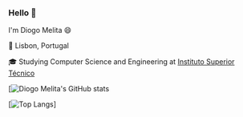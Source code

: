 ### Hello 👋
I'm Diogo Melita 😄

📌 Lisbon, Portugal

🎓 Studying Computer Science and Engineering at [Instituto Superior Técnico](https://tecnico.ulisboa.pt/pt/)

[![Diogo Melita's GitHub stats](https://github-readme-stats.vercel.app/api?username=d-melita&show_icons=true&theme=vue-dark)

[![Top Langs](https://github-readme-stats.vercel.app/api/top-langs/?username=d-melita&layout=compact&theme=dark)]


<!--
**d-melita/D-Melita** is a ✨ _special_ ✨ repository because its `README.md` (this file) appears on your GitHub profile.

Here are some ideas to get you started:

- 🔭 I’m currently working on ...
- 🌱 I’m currently learning ...
- 👯 I’m looking to collaborate on ...
- 🤔 I’m looking for help with ...
- 💬 Ask me about ...
- 📫 How to reach me: ...
- 😄 Pronouns: ...
- ⚡ Fun fact: ...
-->
